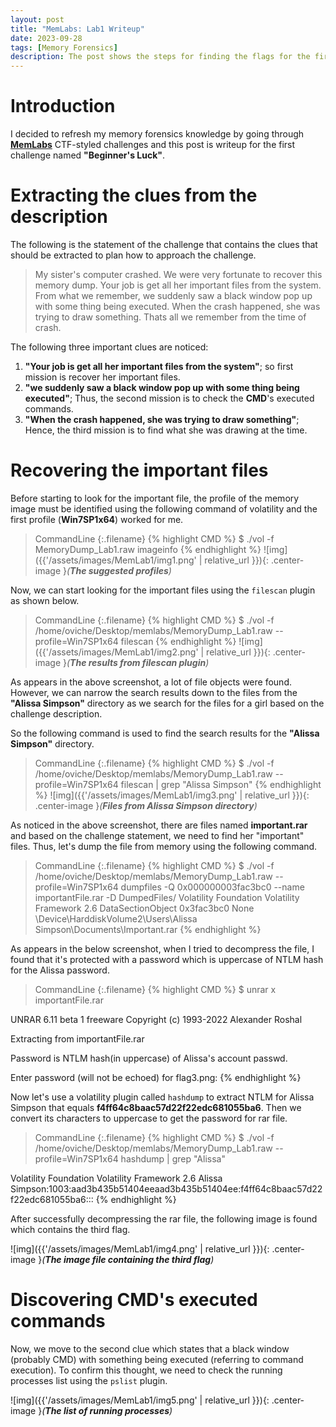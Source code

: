 ```yaml
---
layout: post
title: "MemLabs: Lab1 Writeup"
date: 2023-09-28
tags: [Memory Forensics] 
description: The post shows the steps for finding the flags for the first challenge of MemLabs.
---
```


# Introduction

I decided to refresh my memory forensics knowledge by going through [**MemLabs**](https://github.com/stuxnet999/MemLabs) CTF-styled challenges and this post is writeup for the first challenge named **"Beginner's Luck"**. 

# Extracting the clues from the description

The following is the statement of the challenge that contains the clues that should be extracted to plan how to approach the challenge.

> My sister's computer crashed. We were very fortunate to recover this memory dump. Your job is get all her important files from the system. From what we remember, we suddenly saw a black window pop up with some thing being executed. When the crash happened, she was trying to draw something. Thats all we remember from the time of crash.

The following three important clues are noticed:

1. **"Your job is get all her important files from the system"**; so first mission is recover her important files.
2. **"we suddenly saw a black window pop up with some thing being executed"**; Thus, the second mission is to check the **CMD**'s executed commands.
3. **"When the crash happened, she was trying to draw something"**; Hence, the third mission is to find what she was drawing at the time.

# Recovering the important files 

Before starting to look for the important file, the profile of the memory image must be identified using the following command of volatility and the first profile (**Win7SP1x64**) worked for me.

> CommandLine 
{:.filename}
{% highlight CMD %}
$ ./vol -f MemoryDump_Lab1.raw imageinfo
{% endhighlight %}
![img]({{'/assets/images/MemLab1/img1.png' | relative_url }}){: .center-image }*(**The suggested profiles**)*

Now, we can start looking for the important files using the `filescan` plugin as shown below.

> CommandLine 
{:.filename}
{% highlight CMD %}
$ ./vol -f /home/oviche/Desktop/memlabs/MemoryDump_Lab1.raw --profile=Win7SP1x64 filescan
{% endhighlight %}
![img]({{'/assets/images/MemLab1/img2.png' | relative_url }}){: .center-image }*(**The results from filescan plugin**)*

As appears in the above screenshot, a lot of file objects were found. However, we can narrow the search results down to the files from the **"Alissa Simpson"** directory as we search for the files for a girl based on the challenge description.

So the following command is used to find the search results for the **"Alissa Simpson"** directory.
> CommandLine 
{:.filename}
{% highlight CMD %}
$ ./vol -f /home/oviche/Desktop/memlabs/MemoryDump_Lab1.raw --profile=Win7SP1x64 filescan | grep "Alissa Simpson"
{% endhighlight %}
![img]({{'/assets/images/MemLab1/img3.png' | relative_url }}){: .center-image }*(**Files from Alissa Simpson directory**)*

As noticed in the above screenshot, there are files named **important.rar** and based on the challenge statement, we need to find her "important" files. Thus, let's dump the file from memory using the following command.
> CommandLine 
{:.filename}
{% highlight CMD %}
$ ./vol -f /home/oviche/Desktop/memlabs/MemoryDump_Lab1.raw --profile=Win7SP1x64 dumpfiles -Q 0x000000003fac3bc0 --name importantFile.rar -D DumpedFiles/
Volatility Foundation Volatility Framework 2.6
DataSectionObject 0x3fac3bc0   None   \Device\HarddiskVolume2\Users\Alissa Simpson\Documents\Important.rar
{% endhighlight %}

As appears in the below screenshot, when I tried to decompress the file, I found that it's protected with a password which is uppercase of NTLM hash for the Alissa password.

> CommandLine 
{:.filename}
{% highlight CMD %}
$ unrar x importantFile.rar

UNRAR 6.11 beta 1 freeware      Copyright (c) 1993-2022 Alexander Roshal

Extracting from importantFile.rar

Password is NTLM hash(in uppercase) of Alissa's account passwd.

Enter password (will not be echoed) for flag3.png:
{% endhighlight %}

Now let's use a volatility plugin called `hashdump` to extract NTLM for Alissa Simpson that equals **f4ff64c8baac57d22f22edc681055ba6**. Then we convert its characters to uppercase to get the password for rar file.
> CommandLine 
{:.filename}
{% highlight CMD %}
$ ./vol -f /home/oviche/Desktop/memlabs/MemoryDump_Lab1.raw --profile=Win7SP1x64 hashdump | grep "Alissa"

Volatility Foundation Volatility Framework 2.6
Alissa Simpson:1003:aad3b435b51404eeaad3b435b51404ee:f4ff64c8baac57d22f22edc681055ba6:::
{% endhighlight %}

After successfully decompressing the rar file, the following image is found which contains the third flag.

![img]({{'/assets/images/MemLab1/img4.png' | relative_url }}){: .center-image }*(**The image file containing the third flag**)*

# Discovering CMD's executed commands

Now, we move to the second clue which states that a black window (probably CMD) with something being executed (referring to command execution). To confirm this thought, we need to check the running processes list using the `pslist` plugin.

![img]({{'/assets/images/MemLab1/img5.png' | relative_url }}){: .center-image }*(**The list of running processes**)*
